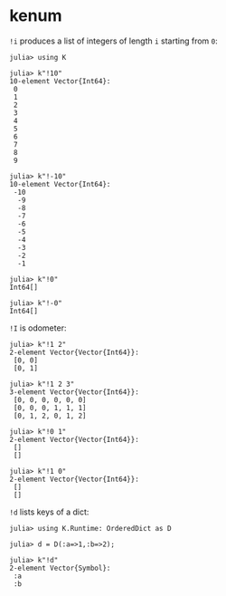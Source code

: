 # kenum

`!i` produces a list of integers of length `i` starting from `0`:

    julia> using K

    julia> k"!10"
    10-element Vector{Int64}:
     0
     1
     2
     3
     4
     5
     6
     7
     8
     9

    julia> k"!-10"
    10-element Vector{Int64}:
     -10
      -9
      -8
      -7
      -6
      -5
      -4
      -3
      -2
      -1

    julia> k"!0"
    Int64[]

    julia> k"!-0"
    Int64[]

`!I` is odometer:

    julia> k"!1 2"
    2-element Vector{Vector{Int64}}:
     [0, 0]
     [0, 1]
    
    julia> k"!1 2 3"
    3-element Vector{Vector{Int64}}:
     [0, 0, 0, 0, 0, 0]
     [0, 0, 0, 1, 1, 1]
     [0, 1, 2, 0, 1, 2]
    
    julia> k"!0 1"
    2-element Vector{Vector{Int64}}:
     []
     []
    
    julia> k"!1 0"
    2-element Vector{Vector{Int64}}:
     []
     []

`!d` lists keys of a dict:

    julia> using K.Runtime: OrderedDict as D

    julia> d = D(:a=>1,:b=>2);

    julia> k"!d"
    2-element Vector{Symbol}:
     :a
     :b
